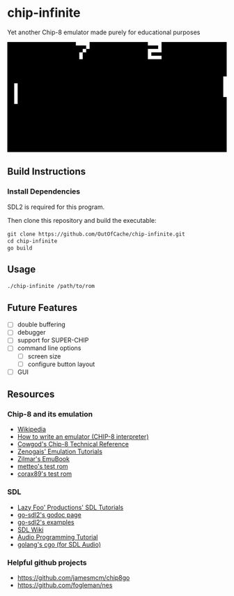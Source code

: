 # chip-infinite
Yet another Chip-8 emulator made purely for educational purposes

![demo of PONG playing in emulator](demo/chip8-demo.gif)

## Build Instructions

### Install Dependencies
SDL2 is required for this program.

Then clone this repository and build the executable:
```
git clone https://github.com/OutOfCache/chip-infinite.git
cd chip-infinite
go build
```

## Usage
```
./chip-infinite /path/to/rom
```

## Future Features
* [ ] double buffering
* [ ] debugger
* [ ] support for SUPER-CHIP
* [ ] command line options  
  * [ ] screen size
  * [ ] configure button layout
* [ ] GUI

## Resources
### Chip-8 and its emulation
* [Wikipedia](http://en.wikipedia.org/wiki/CHIP-8)
* [How to write an emulator (CHIP-8 interpreter)](http://www.multigesture.net/articles/how-to-write-an-emulator-chip-8-interpreter/)
* [Cowgod's Chip-8 Technical Reference](http://devernay.free.fr/hacks/chip8/C8TECH10.HTM#00E0)
* [Zenogais' Emulation Tutorials](http://www.multigesture.net/wp-content/uploads/mirror/zenogais/Tutorials.htm)
* [Zilmar's EmuBook](http://emubook.emulation64.com/)
* [metteo's test rom](https://github.com/metteo/chip8-test-rom)
* [corax89's test rom](https://github.com/corax89/chip8-test-rom)

### SDL
* [Lazy Foo' Productions' SDL Tutorials](https://lazyfoo.net/tutorials/SDL/index.php)
* [go-sdl2's godoc page](https://godoc.org/github.com/veandco/go-sdl2/sdl#PauseAudio)
* [go-sdl2's examples](https://github.com/veandco/go-sdl2-examples/tree/e79e66a8c075ffd2bd0511f9f2f6f7f7047d4c4c/examples)
* [SDL Wiki](https://wiki.libsdl.org/FrontPage)
* [Audio Programming Tutorial](https://www.youtube.com/playlist?list=PLEETnX-uPtBVpZvp-R2daNfy9k3-L-Q3u)
* [golang's cgo (for SDL Audio)](https://github.com/golang/go/wiki/cgo#function-variables)


### Helpful github projects
* https://github.com/jamesmcm/chip8go
* https://github.com/fogleman/nes

